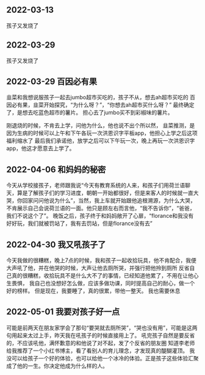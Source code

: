 ## 2022-03-13
孩子又发烧了

## 2022-03-29
孩子又发烧了

## 2022-03-29 百因必有果
韭菜和我想说服孩子一起去jumbo超市买吃的，孩子不从，想去ah超市买吃的
百因必有果，韭菜开始探究，“为什么呀？”，“你想去ah超市买什么呀？”
最终确定了，是想去吃蓝色超市的薯片。
担心去了jumbo买不到彩椒味的薯片。

刚退烧的时候，不肯去上学，问他为什么，他也说不出个所以然，
韭菜推测，是因为生病的时候可以上午和下午各玩一次洪恩识字平板app，他担心上学之后这项福利缩水了
最后我们承诺他，放学之后可以下午玩一次，晚上再玩一次洪恩识字app，他这才愿意去上学了。

## 2022-04-06 和妈妈的秘密
今天从学校接孩子，老师跟我说“今天有教育系统的人来，和孩子们用荷兰语聊天，算是了解孩子们的学习进度，朝朝一开始都很好，但是来客人的时候就一直大哭，你回家问问他说为什么”，当然，我上车就开始跟他追根溯源，为什么大哭，不肯展示自己会说荷兰语的一面。他只是顾左右而言他，“我不告诉你”，“爸爸，我们不说这个了”。
晚饭之后，孩子终于和妈妈敞开了心扉，“florance和我没有好好玩，我们就被罚站了，我有去罚站，但是florance没有去”

## 2022-04-30 我又吼孩子了
今天我做的很糟糕，晚上7点的时候，我和孩子一起收拾玩具，他不肯配合，我便大声吼了他，并在他哭的时候，大声让他去厕所哭，并强行把他拎到厕所
反省自己真的很糟糕，收拾玩具不是什么大不了的事情，已经知道他累了，不用在让他心生畏惧，
我自己也没想好怎么做，应该多做功课，同时提高自己的耐心，做一个好的榜样。
但是现在，我要睡了，真的很累，带他一整天。
我也需要休息

## 2022-05-01 我要对孩子好一点
可能是前两天在朋友家学会了那句“要哭就去厕所哭”，“哭也没有用”，可能是这两句用起来太过上手，昨天我在吼孩子的时候直接用上了。
吼完孩子自然是要反省的，不应该吼他，满怀歉意的和他说了对不起，发了个反省的朋友圈
知道李老师给我推荐了一个小红书博主，看了看别人的育儿理念，才发现真的醍醐灌顶。
我没可以给孩子一个好的体验，也可以给他一个冰冷的体验。正是孩子这些体验汇聚成了他的一生。你决定他成为什么样的人。

